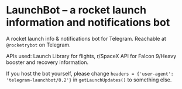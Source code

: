 # LaunchBot – a rocket launch information and notifications bot
A rocket launch info & notifications bot for Telegram. Reachable at `@rocketrybot` on Telegram.

APIs used: Launch Library for flights, r/SpaceX API for Falcon 9/Heavy booster and recovery information.

If you host the bot yourself, please change `headers = {'user-agent': 'telegram-launchbot/0.2'}` in `getLaunchUpdates()` to something else.
